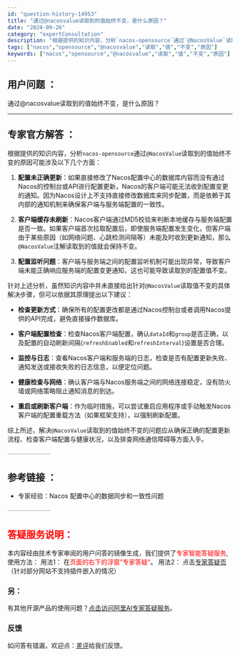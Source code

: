 ```yaml
---
id: "question-history-14953"
title: "通过@nacosvalue读取到的值始终不变，是什么原因？"
date: "2024-09-26"
category: "expertConsultation"
description: "根据提供的知识内容，分析`nacos-opensource`通过`@NacosValue`读取到的值始终不变的原因可能涉及以下几个方面：1. **配置未正确更新**：如果直接修改了Nacos配置中心的数据库内容而没有通过Nacos的控制台或API进行配置更新，Nacos的客户端可能无法收到配置变更的"
tags: ["nacos","opensource","@nacosvalue","读取","值","不变","原因"]
keywords: ["nacos","opensource","@nacosvalue","读取","值","不变","原因"]
---
```


## 用户问题 ： 
 通过@nacosvalue读取到的值始终不变，是什么原因？  

---------------
## 专家官方解答 ：

根据提供的知识内容，分析`nacos-opensource`通过`@NacosValue`读取到的值始终不变的原因可能涉及以下几个方面：

1. **配置未正确更新**：如果直接修改了Nacos配置中心的数据库内容而没有通过Nacos的控制台或API进行配置更新，Nacos的客户端可能无法收到配置变更的通知。因为Nacos设计上不支持直接修改数据库来同步配置，而是依赖于其内部的通知机制来确保客户端与服务端配置的一致性。

2. **客户端缓存未刷新**：Nacos客户端通过MD5校验来判断本地缓存与服务端配置是否一致。如果客户端首次拉取配置后，即使服务端配置发生变化，但客户端由于某些原因（如网络问题、心跳检测间隔等）未能及时收到更新通知，那么`@NacosValue`注解读取到的值就会保持不变。

3. **配置监听问题**：客户端与服务端之间的配置监听机制可能出现异常，导致客户端未能正确响应服务端的配置变更通知，这也可能导致读取到的配置值不变。

针对上述分析，虽然知识内容中并未直接给出针对`@NacosValue`读取值不变的具体解决步骤，但可以依据其原理提出以下建议：

- **检查更新方式**：确保所有的配置更改都是通过Nacos控制台或者调用Nacos提供的API完成，避免直接操作数据库。

- **客户端配置检查**：检查Nacos客户端配置，确认`dataId`和`group`是否正确，以及配置的自动刷新间隔(`refreshEnabled`和`refreshInterval`)设置是否合理。

- **监控与日志**：查看Nacos客户端和服务端的日志，检查是否有配置更新失败、通知发送或接收失败的日志信息，以便定位问题。

- **健康检查与网络**：确认客户端与Nacos服务端之间的网络连接稳定，没有防火墙或网络策略阻止通知消息的到达。

- **重启或刷新客户端**：作为临时措施，可以尝试重启应用程序或手动触发Nacos客户端的配置重载方法（如果框架支持），以强制刷新配置。

综上所述，解决`@NacosValue`读取到的值始终不变的问题应从确保正确的配置更新流程、检查客户端配置与健康状况，以及排查网络通信障碍等方面入手。


<font color="#949494">---------------</font> 


## 参考链接 ：

* 专家经验：Nacos 配置中心的数据同步和一致性问题 


 <font color="#949494">---------------</font> 
 


## <font color="#FF0000">答疑服务说明：</font> 

本内容经由技术专家审阅的用户问答的镜像生成，我们提供了<font color="#FF0000">专家智能答疑服务</font>,使用方法：
用法1： 在<font color="#FF0000">页面的右下的浮窗”专家答疑“</font>。
用法2： 点击[专家答疑页](https://answer.opensource.alibaba.com/docs/intro)（针对部分网站不支持插件嵌入的情况）
### 另：


有其他开源产品的使用问题？[点击访问阿里AI专家答疑服务](https://answer.opensource.alibaba.com/docs/intro)。
### 反馈
如问答有错漏，欢迎点：[差评](https://ai.nacos.io/user/feedbackByEnhancerGradePOJOID?enhancerGradePOJOId=14954)给我们反馈。

